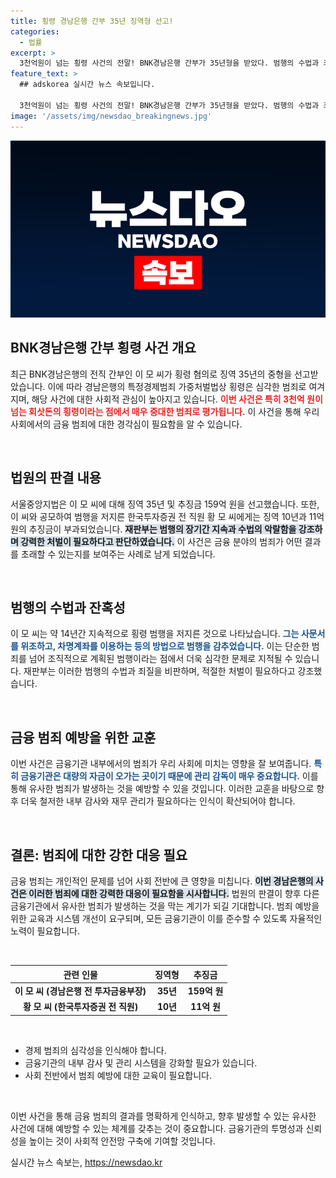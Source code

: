 ```yaml
---
title: 횡령 경남은행 간부 35년 징역형 선고!
categories:
  - 법률
excerpt: >
  3천억원이 넘는 횡령 사건의 전말! BNK경남은행 간부가 35년형을 받았다. 범행의 수법과 죄질이 극히 불량하다고 평가받은 그와 공범의 충격적인 재판 결과를 확인해보세요!
feature_text: >
  ## adskorea 실시간 뉴스 속보입니다.

  3천억원이 넘는 횡령 사건의 전말! BNK경남은행 간부가 35년형을 받았다. 범행의 수법과 죄질이 극히 불량하다고 평가받은 그와 공범의 충격적인 재판 결과를 확인해보세요!
image: '/assets/img/newsdao_breakingnews.jpg'
---
```


<p><img src="/assets/img/newsdao_breakingnews.jpg" alt="adskorea 속보" /></p>

<h2 data-ke-size="size26">BNK경남은행 간부 횡령 사건 개요</h2>

<p data-ke-size="size16">최근 BNK경남은행의 전직 간부인 이 모 씨가 횡령 혐의로 징역 35년의 중형을 선고받았습니다. 이에 따라 경남은행의 특정경제범죄 가중처벌법상 횡령은 심각한 범죄로 여겨지며, 해당 사건에 대한 사회적 관심이 높아지고 있습니다. <b><span style="color: #ee2323;">이번 사건은 특히 3천억 원이 넘는 회삿돈의 횡령이라는 점에서 매우 중대한 범죄로 평가됩니다.</span></b> 이 사건을 통해 우리 사회에서의 금융 범죄에 대한 경각심이 필요함을 알 수 있습니다.</p>

<p data-ke-size="size16">&nbsp;</p>

<h2 data-ke-size="size26">법원의 판결 내용</h2>

<p data-ke-size="size16">서울중앙지법은 이 모 씨에 대해 징역 35년 및 추징금 159억 원을 선고했습니다. 또한, 이 씨와 공모하여 범행을 저지른 한국투자증권 전 직원 황 모 씨에게는 징역 10년과 11억 원의 추징금이 부과되었습니다. <b><span style="background-color: #21538527;">재판부는 범행의 장기간 지속과 수법의 악랄함을 강조하며 강력한 처벌이 필요하다고 판단하였습니다.</span></b> 이 사건은 금융 분야의 범죄가 어떤 결과를 초래할 수 있는지를 보여주는 사례로 남게 되었습니다.</p>

<p data-ke-size="size16">&nbsp;</p>

<h2 data-ke-size="size26">범행의 수법과 잔혹성</h2>

<p data-ke-size="size16">이 모 씨는 약 14년간 지속적으로 횡령 범행을 저지른 것으로 나타났습니다. <b><span style="color: #1a5490;">그는 사문서를 위조하고, 차명계좌를 이용하는 등의 방법으로 범행을 감추었습니다.</span></b> 이는 단순한 범죄를 넘어 조직적으로 계획된 범행이라는 점에서 더욱 심각한 문제로 지적될 수 있습니다. 재판부는 이러한 범행의 수법과 죄질을 비판하며, 적절한 처벌이 필요하다고 강조했습니다.</p>

<p data-ke-size="size16">&nbsp;</p>

<h2 data-ke-size="size26">금융 범죄 예방을 위한 교훈</h2>

<p data-ke-size="size16">이번 사건은 금융기관 내부에서의 범죄가 우리 사회에 미치는 영향을 잘 보여줍니다. <b><span style="color: #1a5490;">특히 금융기관은 대량의 자금이 오가는 곳이기 때문에 관리 감독이 매우 중요합니다.</span></b> 이를 통해 유사한 범죄가 발생하는 것을 예방할 수 있을 것입니다. 이러한 교훈을 바탕으로 향후 더욱 철저한 내부 감사와 재무 관리가 필요하다는 인식이 확산되어야 합니다.</p>

<p data-ke-size="size16">&nbsp;</p>

<h2 data-ke-size="size26">결론: 범죄에 대한 강한 대응 필요</h2>

<p data-ke-size="size16">금융 범죄는 개인적인 문제를 넘어 사회 전반에 큰 영향을 미칩니다. <b><span style="background-color: #21538527;">이번 경남은행의 사건은 이러한 범죄에 대한 강력한 대응이 필요함을 시사합니다.</span></b> 법원의 판결이 향후 다른 금융기관에서 유사한 범죄가 발생하는 것을 막는 계기가 되길 기대합니다. 범죄 예방을 위한 교육과 시스템 개선이 요구되며, 모든 금융기관이 이를 준수할 수 있도록 자율적인 노력이 필요합니다.</p>

<p data-ke-size="size16">&nbsp;</p>

<table style="width: 100%; border-collapse: collapse;">
  <thead>
    <tr>
      <th style="text-align: center;">관련 인물</th>
      <th style="text-align: center;">징역형</th>
      <th style="text-align: center;">추징금</th>
    </tr>
  </thead>
  <tbody>
    <tr>
      <td style="text-align: center; height: 17px;"><b>이 모 씨 (경남은행 전 투자금융부장)</b></td>
      <td style="text-align: center; height: 17px;"><b>35년</b></td>
      <td style="text-align: center; height: 17px;"><b>159억 원</b></td>
    </tr>
    <tr>
      <td style="text-align: center; height: 17px;"><b>황 모 씨 (한국투자증권 전 직원)</b></td>
      <td style="text-align: center; height: 17px;"><b>10년</b></td>
      <td style="text-align: center; height: 17px;"><b>11억 원</b></td>
    </tr>
  </tbody>
</table>

<p data-ke-size="size16">&nbsp;</p>

<ul>
  <li>경제 범죄의 심각성을 인식해야 합니다.</li>
  <li>금융기관의 내부 감사 및 관리 시스템을 강화할 필요가 있습니다.</li>
  <li>사회 전반에서 범죄 예방에 대한 교육이 필요합니다.</li>
</ul>

<p data-ke-size="size16">&nbsp;</p>

<p data-ke-size="size16">이번 사건을 통해 금융 범죄의 결과를 명확하게 인식하고, 향후 발생할 수 있는 유사한 사건에 대해 예방할 수 있는 체계를 갖추는 것이 중요합니다. 금융기관의 투명성과 신뢰성을 높이는 것이 사회적 안전망 구축에 기여할 것입니다.</p>
실시간 뉴스 속보는, <a href="https://newsdao.kr" rel="dofollow">https://newsdao.kr</a>


